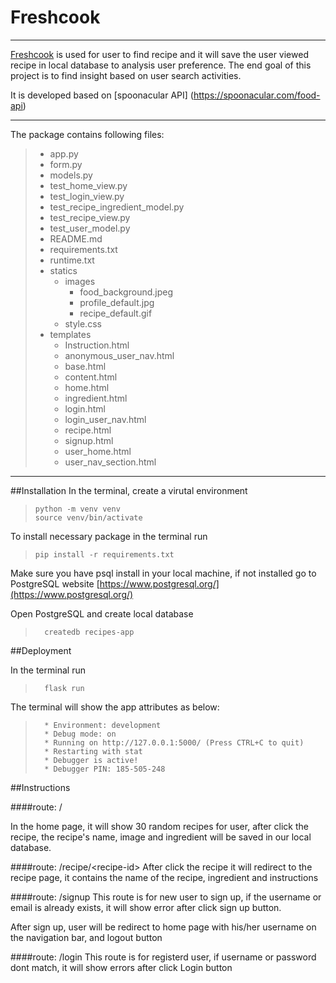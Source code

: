 # Freshcook 

___

[Freshcook](https://freshcook.herokuapp.com/) is used for user to find recipe and it will save the user viewed recipe in local database to analysis user preference. The end goal of this project is to find insight based on user search activities.

It is developed based on [spoonacular API] (https://spoonacular.com/food-api)

___

The package contains following files:
> * app.py
> * form.py
> * models.py
> * test_home_view.py
> * test_login_view.py
> * test_recipe_ingredient_model.py
> * test_recipe_view.py
> * test_user_model.py
> * README.md
> * requirements.txt
> * runtime.txt
> * statics
> 	* images
> 		* food_background.jpeg
> 		* profile_default.jpg
> 		* recipe_default.gif
> 	* style.css
> * templates
> 	* Instruction.html
> 	* anonymous_user_nav.html
> 	* base.html
> 	* content.html
> 	* home.html
> 	* ingredient.html
> 	* login.html
> 	* login_user_nav.html
> 	* recipe.html
> 	* signup.html
> 	* user_home.html
> 	* user_nav_section.html
 
___
##Installation
In the terminal, create a virutal environment
>     python -m venv venv
>     source venv/bin/activate

To install necessary package in the terminal run
>     pip install -r requirements.txt

Make sure you have psql install in your local machine, if not installed go to PostgreSQL website [https://www.postgresql.org/](https://www.postgresql.org/)

Open PostgreSQL and create local database
> 		createdb recipes-app

##Deployment

In the terminal run
> 		flask run

The terminal will show the app attributes as below:
> 		* Environment: development
> 		* Debug mode: on
> 		* Running on http://127.0.0.1:5000/ (Press CTRL+C to quit)
> 		* Restarting with stat
> 		* Debugger is active!
> 		* Debugger PIN: 185-505-248

##Instructions

####route: / 

In the home page, it will show 30 random recipes for user, after click the recipe, the recipe's name, image and ingredient will be saved in our local database.

####route: /recipe/\<recipe-id\>
After click the recipe it will redirect to the recipe page, it contains the name of the recipe, ingredient and instructions

####route: /signup
This route is for new user to sign up, if the username or email is already exists, it will show error after click sign up button. 

After sign up, user will be redirect to home page with his/her username on the navigation bar, and logout button

####route: /login
This route is for registerd user, if username or password dont match, it will show errors after click Login button